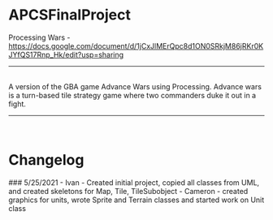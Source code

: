 # APCSFinalProject
Processing Wars - https://docs.google.com/document/d/1jCxJlMErQpc8d1ON0SRkjM86jRKr0KJYfQS17Rnp_Hk/edit?usp=sharing
<br><hr><br>
A version of the GBA game Advance Wars using Processing. Advance wars is a turn-based tile strategy game where two commanders duke it out in a fight.
<br><hr><br>
<h1> Changelog </h1>
### 5/25/2021
- Ivan - Created initial project, copied all classes from UML, and created skeletons for Map, Tile, TileSubobject
- Cameron - created graphics for units, wrote Sprite and Terrain classes and started work on Unit class 
